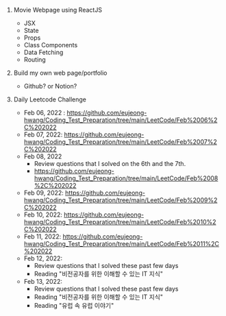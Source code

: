 1. Movie Webpage using ReactJS
    - JSX
    - State
    - Props
    - Class Components
    - Data Fetching
    - Routing

2. Build my own web page/portfolio
    - Github? or Notion?

3. Daily Leetcode Challenge
    - Feb 06, 2022 : https://github.com/eujeong-hwang/Coding_Test_Preparation/tree/main/LeetCode/Feb%2006%2C%202022
    - Feb 07, 2022: https://github.com/eujeong-hwang/Coding_Test_Preparation/tree/main/LeetCode/Feb%2007%2C%202022
    - Feb 08, 2022
        - Review questions that I solved on the 6th and the 7th.
        - https://github.com/eujeong-hwang/Coding_Test_Preparation/tree/main/LeetCode/Feb%2008%2C%202022
    - Feb 09, 2022: https://github.com/eujeong-hwang/Coding_Test_Preparation/tree/main/LeetCode/Feb%2009%2C%202022
    - Feb 10, 2022: https://github.com/eujeong-hwang/Coding_Test_Preparation/tree/main/LeetCode/Feb%2010%2C%202022
    - Feb 11, 2022: https://github.com/eujeong-hwang/Coding_Test_Preparation/tree/main/LeetCode/Feb%2011%2C%202022
    - Feb 12, 2022: 
        - Review questions that I solved these past few days
        - Reading "비전공자를 위한 이해할 수 있는 IT 지식" 
    - Feb 13, 2022:
        - Review questions that I solved these past few days
        - Reading "비전공자를 위한 이해할 수 있는 IT 지식" 
        - Reading "유럽 속 유럽 이야기"